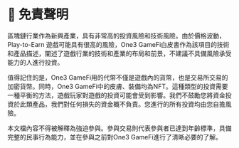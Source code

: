 # 📌 免責聲明

區塊鏈行業作為新興產業，具有非常高的投資風險和技術風險。由於價格波動，Play-to-Earn 遊戲可能具有很高的風險，One3 GameFi白皮書作為該項目的技術和產品描述，闡述了遊戲行業的技術和產業的布局和前景，不建議不具備風險承受能力的人進行投資。

值得記住的是，One3 GameFi用的代幣不僅是遊戲內的貨幣，也是交易所交易的加密貨幣。同時，One3 GameFi中的皮膚、裝備均為NFT。這種類型的投資需要一種平衡的方法，遊戲玩家對遊戲的投資可能會受到影響。我們不鼓勵您將資金投資於此類產品，我們對任何損失的資金概不負責。您進行的所有投資均由您自擔風險。

本文檔內容不得被解釋為強迫參與。參與交易則代表參與者已達到年齡標準，具備完整的民事行為能力，並在參與之前對One3 GameFi進行了清晰必要的了解。
